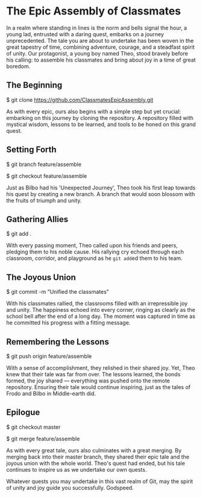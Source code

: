 # The Epic Assembly of Classmates

In a realm where standing in lines is the norm and bells signal the hour, a young lad, entrusted with a daring quest, embarks on a journey unprecedented. The tale you are about to undertake has been woven in the great tapestry of time, combining adventure, courage, and a steadfast spirit of unity. Our protagonist, a young boy named Theo, stood bravely before his calling: to assemble his classmates and bring about joy in a time of great boredom.

## The Beginning

$ git clone https://github.com/ClassmatesEpicAssembly.git


As with every epic, ours also begins with a simple step but yet crucial: embarking on this journey by cloning the repository. A repository filled with mystical wisdom, lessons to be learned, and tools to be honed on this grand quest.

## Setting Forth

$ git branch feature/assemble

$ git checkout feature/assemble


Just as Bilbo had his 'Unexpected Journey', Theo took his first leap towards his quest by creating a new branch. A branch that would soon blossom with the fruits of triumph and unity.

## Gathering Allies

$ git add .


With every passing moment, Theo called upon his friends and peers, pledging them to his noble cause. His rallying cry echoed through each classroom, corridor, and playground as he `git add`ed them to his team.

## The Joyous Union

$ git commit -m "Unified the classmates"


With his classmates rallied, the classrooms filled with an irrepressible joy and unity. The happiness echoed into every corner, ringing as clearly as the school bell after the end of a long day. The moment was captured in time as he committed his progress with a fitting message.

## Remembering the Lessons

$ git push origin feature/assemble


With a sense of accomplishment, they relished in their shared joy. Yet, Theo knew that their tale was far from over. The lessons learned, the bonds formed, the joy shared — everything was pushed onto the remote repository. Ensuring their tale would continue inspiring, just as the tales of Frodo and Bilbo in Middle-earth did.

## Epilogue

$ git checkout master

$ git merge feature/assemble


As with every great tale, ours also culminates with a great merging. By merging back into their master branch, they shared their epic tale and the joyous union with the whole world. Theo's quest had ended, but his tale continues to inspire us as we undertake our own quests.

Whatever quests you may undertake in this vast realm of Git, may the spirit of unity and joy guide you successfully. Godspeed.
